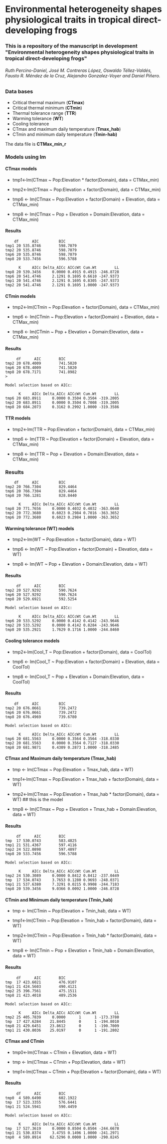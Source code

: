 # Environmental heterogeneity shapes physiological traits in tropical direct-developing frogs

### This is a repository of the manuscript in development "Environmental heterogeneity shapes physiological traits in tropical direct-developing frogs"

###### Ruth Percino-Daniel, José M. Contreras López, Oswaldo Téllez-Valdés, Fausto R. Méndez de la Cruz, Alejandro Gonzalez-Voyer and Daniel Piñero.


### Data bases

* Critical thermal maximum (**CTmax**)
* Critical thermal minimum (**CTmin**)
* Thermal tolerance range (**TTR**)
* Warming tolerance (**WT**) 
* Cooling tolerance 
* CTmax and maximum daily temperature (**Tmax_hab**) 
* CTmin and minimum daily temperature (**Tmin-hab)** 

The data file is **CTMax_min_r** 

### Models using lm

#### CTmax models

* tmp1<-lm(CTmax ~ Pop:Elevation * factor(Domain), data = CTMax_min)

* tmp2<-lm(CTmax ~ Pop:Elevation + factor(Domain), data = CTMax_min)

* tmp6 <- lm(CTmax ~ Pop:Elevation + factor(Domain) + Elevation, data = CTMax_min)

* tmp8 <- lm(CTmax ~ Pop + Elevation + Domain:Elevation, data = CTMax_min)

#### Results

```
    df      AIC			BIC
tmp1 20 535.8746		598.7079
tmp2 20 535.8746		598.7079
tmp6 20 535.8746		598.7079
tmp8 20 533.7456		596.5788
```

```
      K     AICc Delta_AICc AICcWt Cum.Wt        LL
tmp8 20 539.3456     0.0000 0.4915 0.4915 -246.8728
tmp6 20 541.4746     2.1291 0.1695 0.6610 -247.9373
tmp1 20 541.4746     2.1291 0.1695 0.8305 -247.9373
tmp2 20 541.4746     2.1291 0.1695 1.0000 -247.9373
```

#### CTmin models

* tmp2<-lm(CTmin ~ Pop:Elevation + factor(Domain), data = CTMax_min)


* tmp6 <- lm(CTmin ~ Pop:Elevation + factor(Domain) + Elevation, data = CTMax_min)

* tmp8 <- lm(CTmin ~ Pop + Elevation + Domain:Elevation, data = CTMax_min)

#### Results

```
     df      AIC		BIC
tmp2 20 678.4009		741.5820
tmp6 20 678.4009		741.5820
tmp8 20 678.7171		741.8982
> 

```


```
Model selection based on AICc:

      K     AICc Delta_AICc AICcWt Cum.Wt        LL
tmp6 20 683.8911     0.0000 0.3504 0.3504 -319.2005
tmp2 20 683.8911     0.0000 0.3504 0.7008 -319.2005
tmp8 20 684.2073     0.3162 0.2992 1.0000 -319.3586

```
 
 
#### TTR models
* tmp2<-lm(TTR ~ Pop:Elevation + factor(Domain), data = CTMax_min)

* tmp6 <- lm(TTR ~ Pop:Elevation + factor(Domain) + Elevation, data = CTMax_min)

* tmp8 <- lm(TTR ~ Pop + Elevation + Domain:Elevation, data = CTMax_min)



### Results 
```
    df      AIC			BIC
tmp2 20 766.7304		829.4464
tmp6 20 766.7304		829.4464
tmp8 20 766.1281		828.8440
```


```
      K     AICc Delta_AICc AICcWt Cum.Wt        LL
tmp8 20 771.7656     0.0000 0.4032 0.4032 -363.0640
tmp2 20 772.3680     0.6023 0.2984 0.7016 -363.3652
tmp6 20 772.3680     0.6023 0.2984 1.0000 -363.3652
```

#### Warming tolerance (WT) models

* tmp2<-lm(WT ~ Pop:Elevation + factor(Domain), data = WT)

* tmp6 <- lm(WT ~ Pop:Elevation + factor(Domain) + Elevation, data = WT)

* tmp8 <- lm(WT ~ Pop + Elevation + Domain:Elevation, data = WT)

#### Results

```
     df      AIC		BIC
tmp2 20 527.9292		590.7624
tmp6 20 527.9292		590.7624
tmp8 20 529.6921		592.5254

```



```
Model selection based on AICc:

      K     AICc Delta_AICc AICcWt Cum.Wt        LL
tmp6 20 533.5292     0.0000 0.4142 0.4142 -243.9646
tmp2 20 533.5292     0.0000 0.4142 0.8284 -243.9646
tmp8 20 535.2921     1.7629 0.1716 1.0000 -244.8460
```



#### Cooling tolerance models 

* tmp2<-lm(Cool_T ~ Pop:Elevation + factor(Domain), data = CoolTol)

* tmp6 <- lm(Cool_T ~ Pop:Elevation + factor(Domain) + Elevation, data = CoolTol)

* tmp8 <- lm(Cool_T ~ Pop + Elevation + Domain:Elevation, data = CoolTol)

#### Results

```
    df      AIC			BIC
tmp2 20 676.0661		739.2472
tmp6 20 676.0661		739.2472
tmp8 20 676.4969		739.6780
```


```
Model selection based on AICc:

      K     AICc Delta_AICc AICcWt Cum.Wt        LL
tmp6 20 681.5563     0.0000 0.3564 0.3564 -318.0330
tmp2 20 681.5563     0.0000 0.3564 0.7127 -318.0330
tmp8 20 681.9871     0.4309 0.2873 1.0000 -318.2485

```

#### CTmax and Maximum daily temperature (Tmax_hab)

* tmp <- lm(CTmax ~ Pop:Elevation + Tmax_hab, data = WT)

* tmp1<-lm(CTmax ~ Pop:Elevation + Tmax_hab + factor(Domain), data = WT)

* tmp2<-lm(CTmax ~ Pop:Elevation + Tmax_hab * factor(Domain), data = WT) ## this is the model

* tmp8 <- lm(CTmax ~ Pop + Elevation + Tmax_hab + Domain:Elevation, data = WT)

#### Results

```
     df      AIC		BIC
tmp  17 530.0743		583.4825
tmp1 21 531.4367		597.4116
tmp2 24 522.0898		597.4897
tmp8 20 533.7456		596.5788
```


```
Model selection based on AICc:

      K     AICc Delta_AICc AICcWt Cum.Wt        LL
tmp2 24 530.3089     0.0000 0.8412 0.8412 -237.0449
tmp  17 534.0743     3.7653 0.1280 0.9693 -248.0371
tmp1 21 537.6380     7.3291 0.0215 0.9908 -244.7183
tmp8 20 539.3456     9.0366 0.0092 1.0000 -246.8728
```

#### CTmin and Minimum daily temperature (Tmin_hab)

* tmp <- lm(CTmin ~ Pop:Elevation + Tmin_hab, data = WT)

* tmp1<-lm(CTmin ~ Pop:Elevation + Tmin_hab + factor(Domain), data = WT)

* tmp2<-lm(CTmin ~ Pop:Elevation + Tmin_hab * factor(Domain), data = WT)

* tmp8 <- lm(CTmin ~ Pop + Elevation + Tmin_hab + Domain:Elevation, data = WT)

#### Results

```
     df      AIC		BIC
tmp  17 423.6021		476.9107
tmp1 21 424.5603		490.4121
tmp2 25 396.7561		475.1511
tmp8 21 423.4018		489.2536
```

```
Model selection based on AICc:

      K     AICc Delta_AICc AICcWt Cum.Wt        LL
tmp2 25 405.7839     0.0000      1      1 -173.3780
tmp  17 427.6284    21.8445      0      1 -194.8010
tmp8 21 429.6451    23.8612      0      1 -190.7009
tmp1 21 430.8036    25.0197      0      1 -191.2802
```

#### CTmax and CTmin   

* tmp0<-lm(CTmax ~ CTmin + Elevation, data = WT)

* tmp <- lm(CTmax ~ CTmin + Pop:Elevation, data = WT)

* tmp1<-lm(CTmax ~ CTmin + Pop:Elevation + factor(Domain), data = WT)

#### Results
```
     df      AIC		BIC
tmp0  4 589.6490		602.1922
tmp  17 523.3355		576.6441
tmp1 21 524.5941		590.4459
```


```
Model selection based on AICc:

      K     AICc Delta_AICc AICcWt Cum.Wt        LL
tmp  17 527.3619     0.0000 0.8504 0.8504 -244.6678
tmp1 21 530.8374     3.4755 0.1496 1.0000 -241.2971
tmp0  4 589.8914    62.5296 0.0000 1.0000 -290.8245
```